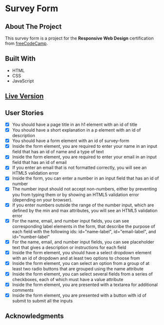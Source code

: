 # Survey Form

## About The Project

This survey form is a project for the **Responsive Web Design** certification from [freeCodeCamp](https://www.freecodecamp.org/learn/2022/responsive-web-design/).

## Built With
- HTML
- CSS
- JavaScript

## [Live Version](https://iccir919.github.io/fcc-responsive-web-design-projects/survey-form/)

## User Stories

- [x] You should have a page title in an h1 element with an id of title
- [x] You should have a short explanation in a p element with an id of description
- [x] You should have a form element with an id of survey-form
- [x] Inside the form element, you are required to enter your name in an input field that has an id of name and a type of text
- [x] Inside the form element, you are required to enter your email in an input field that has an id of email
- [x] If you enter an email that is not formatted correctly, you will see an HTML5 validation error
- [x] Inside the form, you can enter a number in an input field that has an id of number
- [x] The number input should not accept non-numbers, either by preventing you from typing them or by showing an HTML5 validation error (depending on your browser).
- [x] If you enter numbers outside the range of the number input, which are defined by the min and max attributes, you will see an HTML5 validation error
- [x] For the name, email, and number input fields, you can see corresponding label elements in the form, that describe the purpose of each field with the following ids: id="name-label", id="email-label", and id="number-label"
- [x] For the name, email, and number input fields, you can see placeholder text that gives a description or instructions for each field
- [x] Inside the form element, you should have a select dropdown element with an id of dropdown and at least two options to choose from
- [x] Inside the form element, you can select an option from a group of at least two radio buttons that are grouped using the name attribute
- [x] Inside the form element, you can select several fields from a series of checkboxes, each of which must have a value attribute
- [x] Inside the form element, you are presented with a textarea for additional comments
- [x] Inside the form element, you are presented with a button with id of submit to submit all the inputs

## Acknowledgments

